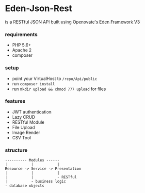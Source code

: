 # Eden-Json-Rest
is a RESTful JSON API built using [Openovate's Eden Framework V3](https://github.com/Openovate/Framework)

### requirements
- PHP 5.6+
- Apache 2
- composer

### setup
- point your VirtualHost to `/repo/Api/public`
- run `composer install`
- run `mkdir upload && chmod 777 upload` for files

### features
- JWT authentication
- Lazy CRUD
- RESTful Module
- File Upload
- Image Render
- CSV Tool

### structure

	---------- Modules ------
	|			|			|
	Resource -> Service -> Presentation
	|			|			|
	|			|			- RESTful
	|			- business logic
	- database objects
